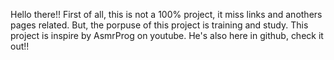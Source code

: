 Hello there!!
First of all, this is not a 100% project, it miss links and anothers pages related.
But, the porpuse of this project is training and study.
This project is inspire by AsmrProg on youtube. He's also here in github, check it out!! 
